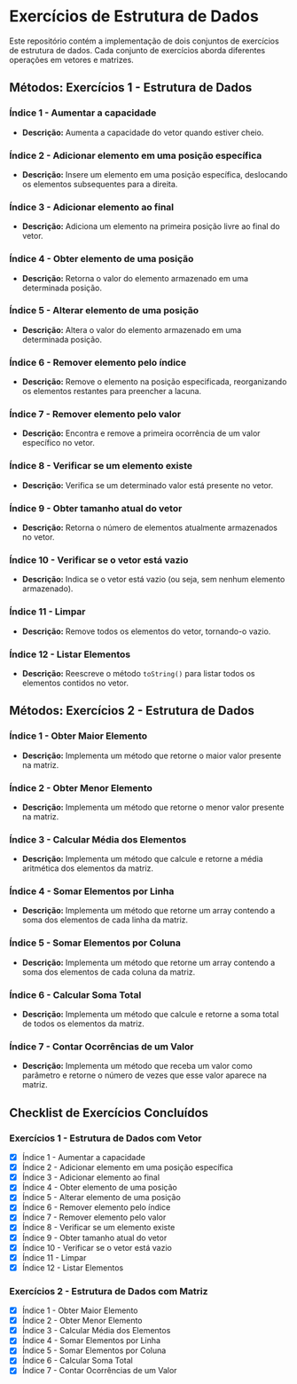 # Exercícios de Estrutura de Dados

Este repositório contém a implementação de dois conjuntos de exercícios de estrutura de dados. Cada conjunto de exercícios aborda diferentes operações em vetores e matrizes.

## Métodos: Exercícios 1 - Estrutura de Dados

### Índice 1 - Aumentar a capacidade
- **Descrição:** Aumenta a capacidade do vetor quando estiver cheio.

### Índice 2 - Adicionar elemento em uma posição específica
- **Descrição:** Insere um elemento em uma posição específica, deslocando os elementos subsequentes para a direita.

### Índice 3 - Adicionar elemento ao final
- **Descrição:** Adiciona um elemento na primeira posição livre ao final do vetor.

### Índice 4 - Obter elemento de uma posição
- **Descrição:** Retorna o valor do elemento armazenado em uma determinada posição.

### Índice 5 - Alterar elemento de uma posição
- **Descrição:** Altera o valor do elemento armazenado em uma determinada posição.

### Índice 6 - Remover elemento pelo índice
- **Descrição:** Remove o elemento na posição especificada, reorganizando os elementos restantes para preencher a lacuna.

### Índice 7 - Remover elemento pelo valor
- **Descrição:** Encontra e remove a primeira ocorrência de um valor específico no vetor.

### Índice 8 - Verificar se um elemento existe
- **Descrição:** Verifica se um determinado valor está presente no vetor.

### Índice 9 - Obter tamanho atual do vetor
- **Descrição:** Retorna o número de elementos atualmente armazenados no vetor.

### Índice 10 - Verificar se o vetor está vazio
- **Descrição:** Indica se o vetor está vazio (ou seja, sem nenhum elemento armazenado).

### Índice 11 - Limpar
- **Descrição:** Remove todos os elementos do vetor, tornando-o vazio.

### Índice 12 - Listar Elementos
- **Descrição:** Reescreve o método `toString()` para listar todos os elementos contidos no vetor.

## Métodos: Exercícios 2 - Estrutura de Dados

### Índice 1 - Obter Maior Elemento
- **Descrição:** Implementa um método que retorne o maior valor presente na matriz.

### Índice 2 - Obter Menor Elemento
- **Descrição:** Implementa um método que retorne o menor valor presente na matriz.

### Índice 3 - Calcular Média dos Elementos
- **Descrição:** Implementa um método que calcule e retorne a média aritmética dos elementos da matriz.

### Índice 4 - Somar Elementos por Linha
- **Descrição:** Implementa um método que retorne um array contendo a soma dos elementos de cada linha da matriz.

### Índice 5 - Somar Elementos por Coluna
- **Descrição:** Implementa um método que retorne um array contendo a soma dos elementos de cada coluna da matriz.

### Índice 6 - Calcular Soma Total
- **Descrição:** Implementa um método que calcule e retorne a soma total de todos os elementos da matriz.

### Índice 7 - Contar Ocorrências de um Valor
- **Descrição:** Implementa um método que receba um valor como parâmetro e retorne o número de vezes que esse valor aparece na matriz.

## Checklist de Exercícios Concluídos

### Exercícios 1 - Estrutura de Dados com Vetor
- [x] Índice 1 - Aumentar a capacidade
- [x] Índice 2 - Adicionar elemento em uma posição específica
- [x] Índice 3 - Adicionar elemento ao final
- [x] Índice 4 - Obter elemento de uma posição
- [x] Índice 5 - Alterar elemento de uma posição
- [x] Índice 6 - Remover elemento pelo índice
- [x] Índice 7 - Remover elemento pelo valor
- [x] Índice 8 - Verificar se um elemento existe
- [x] Índice 9 - Obter tamanho atual do vetor
- [x] Índice 10 - Verificar se o vetor está vazio
- [x] Índice 11 - Limpar
- [x] Índice 12 - Listar Elementos

### Exercícios 2 - Estrutura de Dados com Matriz
- [x] Índice 1 - Obter Maior Elemento
- [x] Índice 2 - Obter Menor Elemento
- [x] Índice 3 - Calcular Média dos Elementos
- [x] Índice 4 - Somar Elementos por Linha
- [x] Índice 5 - Somar Elementos por Coluna
- [x] Índice 6 - Calcular Soma Total
- [x] Índice 7 - Contar Ocorrências de um Valor